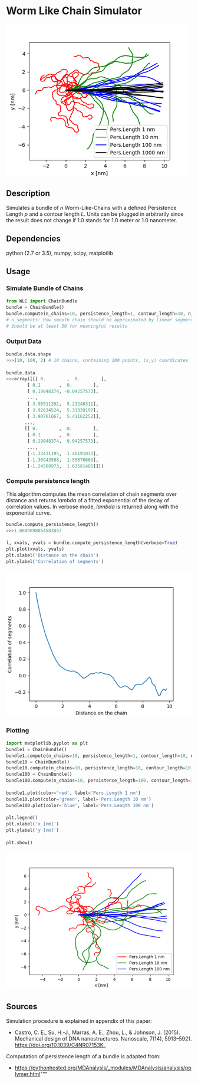 # Worm Like Chain Simulator
![IntroPlot](intro.png)

## Description
Simulates a bundle of _n_ Worm-Like-Chains with a defined Persistence Length _p_ and a contour length _L_. Units can be plugged in arbitrarily since the result does not change if 1.0 stands for 1.0 meter or 1.0 nanometer.

## Dependencies
python (2.7 or 3.5), numpy, scipy, matplotlib

## Usage

### Simulate Bundle of Chains
```python
from WLC import ChainBundle
bundle = ChainBundle()
bundle.compute(n_chains=10, persistence_length=1, contour_length=10, n_segments=100) 
# n_segments: How smooth chain should be approximated by linear segments.
# Should be at least 50 for meaningful results
```

### Output Data
```python
bundle.data.shape
>>>(10, 100, 2) # 10 chains, containing 100 points, (x,y) coordinates

bundle.data
>>>array([[[ 0.        ,  0.        ],
        [ 0.1       ,  0.        ],
        [ 0.19048374, -0.04257573],
        ..., 
        [ 3.98511392,  5.23248311],
        [ 3.92634524,  5.31339197],
        [ 3.90761667,  5.41162252]],
       ...,        
       [[ 0.        ,  0.        ],
        [ 0.1       ,  0.        ],
        [ 0.19048374,  0.04257573],
        ..., 
        [-1.33431195,  1.46191013],
        [-1.30943588,  1.55876663],
        [-1.24568973,  1.63581485]]])
```

### Compute persistence length
This algorithm computes the mean correlation of chain segments over distance and returns _lambda_ of a fitted exponential of the decay of correlation values.
In verbose mode, _lambda_ is returned along with the exponential curve.
```python
bundle.compute_persistence_length()
>>>1.0849898854583857

l, xvals, yvals = bundle.compute_persistence_length(verbose=True)
plt.plot(xvals, yvals)
plt.xlabel('Distance on the chain')
plt.ylabel('Correlation of segments')
```
![ExponPlot](expon.png)

### Plotting
```python
import matplotlib.pyplot as plt
bundle1 = ChainBundle()
bundle1.compute(n_chains=10, persistence_length=1, contour_length=10, n_segments=100)
bundle10 = ChainBundle()
bundle10.compute(n_chains=10, persistence_length=10, contour_length=10, n_segments=100)
bundle100 = ChainBundle()
bundle100.compute(n_chains=10, persistence_length=100, contour_length=10, n_segments=100)

bundle1.plot(color='red', label='Pers.Length 1 nm') 
bundle10.plot(color='green', label='Pers.Length 10 nm')
bundle100.plot(color='blue', label='Pers.Length 100 nm')

plt.legend()
plt.xlabel('x [nm]')
plt.ylabel('y [nm]')

plt.show()
```
![BundlePlot](plot.png)

## Sources
Simulation procedure is explained in appendix of this paper:
* Castro, C. E., Su, H.-J., Marras, A. E., Zhou, L., & Johnson, J. (2015). Mechanical design of DNA nanostructures. Nanoscale, 7(14), 5913–5921. https://doi.org/10.1039/C4NR07153K_

Computation of persistence length of a bundle is adapted from:
* https://pythonhosted.org/MDAnalysis/_modules/MDAnalysis/analysis/polymer.html"""
